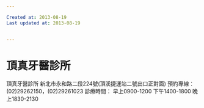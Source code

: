 ```yaml
---

Created at: 2013-08-19
Last updated at: 2013-08-19


---
```


# 頂真牙醫診所


頂真牙醫診所
新北市永和路二段224號(頂溪捷運站二號出口正對面)
預約專線：(02)29262150，(02)29261023
診療時間：
早上0900-1200
下午1400-1800
晚上1830-2130

